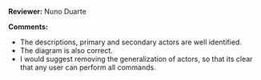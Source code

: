**Reviewer:** Nuno Duarte

**Comments:**
- The descriptions, primary and secondary actors are well identified.
- The diagram is also correct.
- I would suggest removing the generalization of actors, so that its clear that any user can perform all commands.
